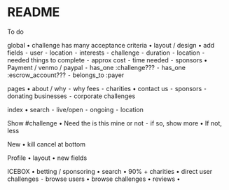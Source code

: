 # README

To do

global
	•	challenge has many acceptance criteria
	•	layout / design
	•	add fields
  	⁃	user
  	⁃	location
  	⁃	interests
  	⁃	challenge
  	⁃	duration
  	⁃	location
  	⁃	needed things to complete
  	⁃	approx cost
  	⁃	time needed
  	⁃	sponsors
	•	Payment / venmo / paypal
  	⁃	has_one :challenge???
  	⁃	has_one :escrow_account???
  	⁃	belongs_to :payer

pages
	•	about / why
  	⁃	why fees
  	⁃	charities
	•	contact us
  	⁃	sponsors
  	⁃	donating businesses
  	⁃	corporate challenges

index
	•	search
  	⁃	live/open
  	⁃	ongoing
  	⁃	location

Show #challenge
	•	Need the is this mine or not
  	⁃	if so, show more
	•	If not, less

New
	•	kill cancel at bottom 	

Profile
	•	layout
	•	new fields


ICEBOX
	•	betting / sponsoring
	•	search
	•	90% + charities
	•	direct user challenges
  	⁃	browse users
	•	browse challenges
	•	reviews
	•
